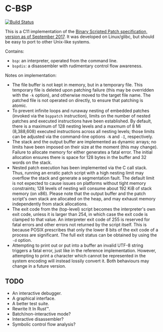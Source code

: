 # C-BSP

[![Build Status](https://travis-ci.org/fstirlitz/c-bsp.svg?branch=master)](https://travis-ci.org/fstirlitz/c-bsp)

This is a C11 implementation of the [Binary Scripted Patch specification,
version as of September 2017][spec]. It was developed on Linux/glibc,
but should be easy to port to other Unix-like systems.

Contains:
- `bsp`: an interpreter, operated from the command line.
- `bspdis`: a disassembler with rudimentary control flow awareness.

Notes on implementation:
- The file buffer is not kept in memory, but in a temporary file. This
  temporary file is deleted upon patching failure (this may be overridden
  with the `-k` option), and otherwise moved to the target file name. The
  patched file is not operated on directly, to ensure that patching is atomic.
- To prevent infinite loops and runaway nesting of embedded patches (invoked
  via the `bsppatch` instruction), limits on the number of nested patches
  and executed instructions have been established. By default, there is a
  maximum of 128 nesting levels and a maxmum of 8 Mi (8,388,608) executed
  instructions across all nesting levels; those limits can be adjusted via
  the command-line options `-N` and `-I`, respectively.
- The stack and the output buffer are implemented as dynamic arrays;
  no limits have been imposed on their size at the moment (this may change).
  Failure to allocate memory for either generates a fatal error. The initial
  allocation ensures there is space for 128 bytes in the buffer and 32 words
  on the stack.
- Nested patch execution has been implemented via the C call stack. Thus,
  running an erratic patch script with a high nesting limit may overflow
  the stack and generate a segmentation fault. The default limit is not
  expected to cause issues on platforms without tight memory constraints;
  128 levels of nesting will consume about 192 KiB of stack memory (on x86).
  Please note that the output buffer and the patch script's own stack are
  allocated on the heap, and may exhaust memory independently from stack
  allocations.
- The exit code from the (top-level) script becomes the interpreter's own
  exit code, unless it is larger than 254, in which case the exit code is
  clamped to that value. An interpreter exit code of 255 is reserved for
  fatal errors and other errors not returned by the script itself. This is
  because POSIX prescribes that only the lower 8 bits of the exit code of a
  process are significant. The full exit status can be obtained by using the
  `-d` option.
- Attempting to print out or put into a buffer an invalid UTF-8 string
  triggers a fatal error, just like in the reference implementation.
  However, attempting to print a character which cannot be represented in
  the system encoding will instead lossily convert it. Both behaviours may
  change in a future version.

## TODO

- An interactive debugger.
- A graphical interface.
- A better test suite.
- Rewrite It In Rust™.
- Batch/non-interactive mode?
- Interactive disassembler?
- Symbolic control flow analysis?

[spec]: https://github.com/aaaaaa123456789/bsp/blob/c2afec8713dd13f95f74c8c685008e455d2f2965/specification.md
